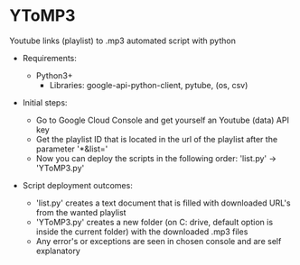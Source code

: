 # YToMP3
Youtube links (playlist) to .mp3 automated script with python

- Requirements:
  - Python3+
    - Libraries: google-api-python-client, pytube, (os, csv)

- Initial steps:
  - Go to Google Cloud Console and get yourself an Youtube (data) API key
  - Get the playlist ID that is located in the url of the playlist after the parameter '*&list='
  - Now you can deploy the scripts in the following order: 'list.py' -> 'YToMP3.py'
 
- Script deployment outcomes:
  - 'list.py' creates a text document that is filled with downloaded URL's from the wanted playlist
  - 'YToMP3.py' creates a new folder (on C: drive, default option is inside the current folder) with the downloaded .mp3 files
  - Any error's or exceptions are seen in chosen console and are self explanatory
